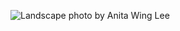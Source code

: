 ![Landscape photo by 
Anita Wing Lee](https://images.unsplash.com/photo-1586266602493-c333aaae407a?ixid=MnwxMjA3fDB8MHxwaG90by1wYWdlfHx8fGVufDB8fHx8&ixlib=rb-1.2.1&auto=format&fit=crop&w=1974&q=80)

<!-- See https://unsplash.com/photos/sZ9s9tDVCWo for original image -->
